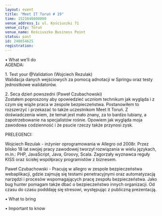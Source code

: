 ```yaml
---
layout: event
title: "Meet IT Toruń # 19"
time: 1521046800000
venue_address_1: ul. Kościuszki 71
venue_city: Toruń
venue_name: Kościuszko Business Point
status: past
id: 248654625
registration: 
---
```


<p>• What we'll do<br />AGENDA:</p>
<p>1. Test your @Validation (Wojciech Rezulak)<br />Walidacja danych wejściowych za pomocą adnotacji w Springu oraz testy jednostkowe walidatorów.</p>
<p>2. Seca dzień powszedni (Paweł Czubachowski)<br />Zostałem poproszony aby opowiedzieć uczniom technikum jak wygląda i z czym się wiąże praca w zespole bezpieczeństwa. Postanowiłem to rozszerzyć i przekazać to także uczestnikom Meet It Toruń. Z doświadczenia wiem, że temat jest mało znany, za to bardzo lubiany, a zapotrzebowanie na specjalistów rośnie. Opowiem jak wygląda moja zawodowa codzienność i że psucie rzeczy także przynosi zysk.</p>
<p>PRELEGENCI:</p>
<p>Wojciech Rezulak - inżynier oprogramowania w Allegro od 2008r. Przez blisko 18 lat swojej pracy zawodowej tworzył rozwiązania w wielu językach, m.in.: PHP, JavaScript, Java, Groovy, Scala. Zagorzały wyznawca reguły KISS oraz ścisłej współpracy programistów z biznesem.</p>
<p>Paweł Czubachowski - Pracuję w allegro w zespole bezpieczeństwa webaplikacji, gdzie zajmuję się testami penetracyjnymi oraz automatyzacją narzędzi i procesów wspomagających pracę zespołu bezpieczeństwa. Jako bug hunter pomagam także dbać o bezpieczeństwo innych organizacji. Od czasu do czasu podddaję się stresowi, występując z publiczną prezentacją.</p>
<p>• What to bring</p>
<p>• Important to know</p>
